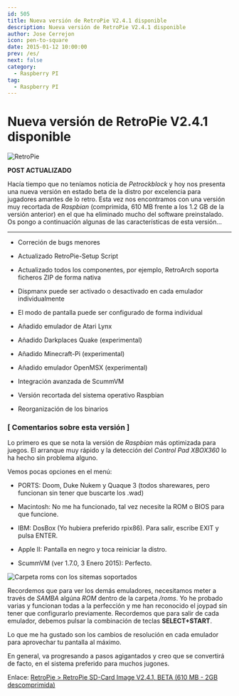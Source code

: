 ```yaml
---
id: 505
title: Nueva versión de RetroPie V2.4.1 disponible
description: Nueva versión de RetroPie V2.4.1 disponible
author: Jose Cerrejon
icon: pen-to-square
date: 2015-01-12 10:00:00
prev: /es/
next: false
category:
  - Raspberry PI
tag:
  - Raspberry PI
---
```


# Nueva versión de RetroPie V2.4.1 disponible

![RetroPie](/images/RetroPie_02.jpg)

**POST ACTUALIZADO**

Hacía tiempo que no teníamos noticia de *Petrockblock* y hoy nos presenta una nueva versión en estado beta de la distro por excelencia para jugadores amantes de lo retro. Esta vez nos encontramos con una versión muy recortada de *Raspbian* (comprimida, 610 MB frente a los 1.2 GB de la versión anterior) en el que ha eliminado mucho del software preinstalado. Os pongo a continuación algunas de las características de esta versión...

- - -

* Correción de bugs menores

* Actualizado RetroPie-Setup Script

* Actualizado todos los componentes, por ejemplo, RetroArch soporta ficheros ZIP de forma nativa

* Dispmanx puede ser activado o desactivado en cada emulador individualmente

* El modo de pantalla puede ser configurado de forma individual

* Añadido emulador de Atari Lynx 

* Añadido Darkplaces Quake (experimental)

* Añadido Minecraft-Pi (experimental)

* Añadido emulador OpenMSX (experimental)

* Integración avanzada de ScummVM

* Versión recortada del sistema operativo Raspbian

* Reorganización de los binarios

### [ Comentarios sobre esta versión ]

Lo primero es que se nota la versión de *Raspbian* más optimizada para juegos. El arranque muy rápido y la detección del *Control Pad XBOX360* lo ha hecho sin problema alguno. 

Vemos pocas opciones en el menú:

* PORTS: Doom, Duke Nukem y Quaque 3 (todos sharewares, pero funcionan sin tener que buscarte los .wad)

* Macintosh: No me ha funcionado, tal vez necesite la ROM o BIOS para que funcione.

* IBM: DosBox (Yo hubiera preferido rpix86). Para salir, escribe EXIT y pulsa ENTER.

* Apple II: Pantalla en negro y toca reiniciar la distro. 

* ScummVM (ver 1.7.0, 3 Enero 2015): Perfecto. 

![Carpeta roms con los sitemas soportados](/images/2015/01/retropie_roms.png "Carpeta roms con los sitemas soportados")

Recordemos que para ver los demás emuladores, necesitamos meter a través de *SAMBA* algúna *ROM* dentro de la carpeta */roms*. Yo he probado varias y funcionan todas a la perfección y me han reconocido el joypad sin tener que configurarlo previamente. Recordemos que para salir de cada emulador, debemos pulsar la combinación de teclas **SELECT+START**.

Lo que me ha gustado son los cambios de resolución en cada emulador para aprovechar tu pantalla al máximo.

En general, va progresando a pasos agigantados y creo que se convertirá de facto, en el sistema preferido para muchos jugones.

Enlace: [RetroPie > RetroPie SD-Card Image V2.4.1, BETA (610 MB - 2GB descomprimida)](http://blog.petrockblock.com/download/retropie-sd-card-image-v2-4-small-beta/)